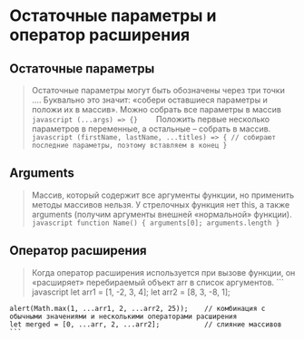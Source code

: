 # Остаточные параметры и оператор расширения
## Остаточные параметры
> Остаточные параметры могут быть обозначены через три точки .... Буквально это значит: «собери оставшиеся параметры и положи их в массив».
> Можно собрать все параметры в массив 
    ``` javascript
    (...args) => {}    
    ```
> Положить первые несколько параметров в переменные, а остальные – собрать в массив.
    ``` javascript
    (firstName, lastName, ...titles) => {
        // собирают последние параметры, поэтому вставляем в конец
    }
    ```
## Arguments
> Массив, который содержит все аргументы функции, но применить методы массивов нельзя. У стрелочных функция нет this, а также arguments (получим аргументы внешней «нормальной» функции).
    ``` javascript
    function Name() {
        arguments[0];
        arguments.length
    }
    ```
## Оператор расширения
> Когда оператор расширения используется при вызове функции, он «расширяет» перебираемый объект arr в список аргументов.
    ``` javascript
    let arr1 = [1, -2, 3, 4];
    let arr2 = [8, 3, -8, 1];

    alert(Math.max(1, ...arr1, 2, ...arr2, 25));    // комбинация с обычными значениями и несколькими операторами расширения
    let merged = [0, ...arr, 2, ...arr2];           // слияние массивов
    ```